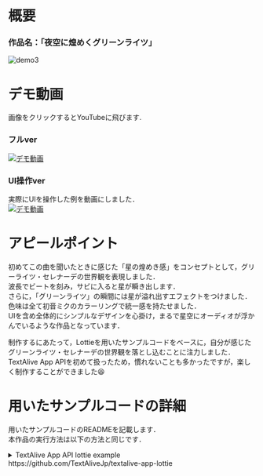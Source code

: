 # 概要
### 作品名：「夜空に煌めくグリーンライツ」
![demo3](https://user-images.githubusercontent.com/39262759/97947213-f1f91200-1dcf-11eb-8194-66d4897de251.gif)

# デモ動画
画像をクリックするとYouTubeに飛びます.
### フルver
[![デモ動画](http://img.youtube.com/vi/0HFIuts8mSY/0.jpg)](http://www.youtube.com/watch?v=0HFIuts8mSY "")

### UI操作ver
実際にUIを操作した例を動画にしました．  
[![デモ動画](http://img.youtube.com/vi/V-sTHr-Fv24/0.jpg)](http://www.youtube.com/watch?v=V-sTHr-Fv24 "")

# アピールポイント
初めてこの曲を聞いたときに感じた「星の煌めき感」をコンセプトとして，グリーライツ・セレナーデの世界観を表現しました．  
波長でビートを刻み，サビに入ると星が瞬き出します．  
さらに，「グリーンライツ」の瞬間には星が溢れ出すエフェクトをつけました．  
色味は全て初音ミクのカラーリングで統一感を持たせました．  
UIを含め全体的にシンプルなデザインを心掛け，まるで星空にオーディオが浮かんでいるような作品となっています．  


制作するにあたって，Lottieを用いたサンプルコードをベースに，自分が感じたグリーンライツ・セレナーデの世界観を落とし込むことに注力しました．  
TextAlive App APIを初めて扱ったため，慣れないことも多かったですが，楽しく制作することができました:satisfied:


# 用いたサンプルコードの詳細
用いたサンプルコードのREADMEを記載します．  
本作品の実行方法は以下の方法と同じです．

<details>
<summary>
TextAlive App API lottie example
</summary>

Adobe After Effects で作成したアニメーションを Lottie プラグインで書き出したものをビートに合わせて表示するサンプルコードです。 Lottie 関係の部分以外は [basic example](https://github.com/TextAliveJp/textalive-app-basic) そのままです。

リポジトリに含まれている [fw_white.json](src/assets/fw_white.json) が Lottie のアニメーションデータです。他のアニメーションに差し替えて遊んでみてください。アニメーションを作成する環境がない場合は LottieFiles で公開されている無償のアセットを探してみてください。

- デモページ: https://textalivejp.github.io/textalive-app-lottie/
- Lottie: https://airbnb.io/lottie/
- LottieFiles: https://lottiefiles.com/

TextAlive ホストと接続された状態をテストするには [TextAlive App Debugger](https://developer.textalive.jp/app/run/?ta_app_url=https%3A%2F%2Ftextalivejp.github.io%2Ftextalive-app-lottie%2F&ta_song_url=https%3A%2F%2Fwww.youtube.com%2Fwatch%3Fv%3DygY2qObZv24) のページにアクセスしてください。

**English version available in [README.en.md](./README.en.md).**

## 違う楽曲で試すには

TextAlive App API で開発されたWebアプリケーションは、（特定の楽曲向けに作り込んでいない限り）URLのクエリパラメタで `ta_song_url={楽曲のURL}` を指定すると異なる楽曲で演出を試せます。

- [ブレス・ユア・ブレス by 和田たけあき feat. 初音ミク](https://textalivejp.github.io/textalive-app-lottie/?ta_song_url=https%3A%2F%2Fwww.youtube.com%2Fwatch%3Fv%3Da-Nf3QUFkOU)
- [グリーンライツ・セレナーデ by Omoi feat. 初音ミク](https://textalivejp.github.io/textalive-app-lottie/?ta_song_url=https%3A%2F%2Fwww.youtube.com%2Fwatch%3Fv%3DXSLhsjepelI)

## 開発

[Node.js](https://nodejs.org/) をインストールしている環境で以下のコマンドを実行すると、開発用サーバが起動します。

```sh
npm install
npm run dev
```

## ビルド

以下のコマンドで `docs` 以下にビルド済みファイルが生成されます。 [サンプルコードのデモページ](https://textalivejp.github.io/textalive-app-lottie/) は [GitHub Pages](https://pages.github.com/) で、このリポジトリの `docs` 以下のファイルが提供されています。

```sh
npm run build
```

## TextAlive App API

![TextAlive](https://i.gyazo.com/thumb/1000/5301e6f642d255c5cfff98e049b6d1f3-png.png)

TextAlive App API は、音楽に合わせてタイミングよく歌詞が動くWebアプリケーション（リリックアプリ）を開発できるJavaScript用のライブラリです。

TextAlive App API について詳しくはWebサイト [TextAlive for Developers](https://developer.textalive.jp/) をご覧ください。


</details>
https://github.com/TextAliveJp/textalive-app-lottie
